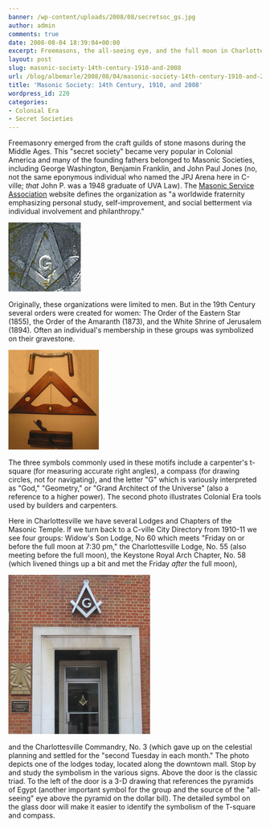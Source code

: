 ```yaml
---
banner: /wp-content/uploads/2008/08/secretsoc_gs.jpg
author: admin
comments: true
date: 2008-08-04 18:39:04+00:00
excerpt: Freemasons, the all-seeing eye, and the full moon in Charlottesville.
layout: post
slug: masonic-society-14th-century-1910-and-2008
url: /blog/albemarle/2008/08/04/masonic-society-14th-century-1910-and-2008/
title: 'Masonic Society: 14th Century, 1910, and 2008'
wordpress_id: 220
categories:
- Colonial Era
- Secret Societies
---
```


Freemasonry emerged from the craft guilds of stone masons during the Middle Ages. This "secret society" became very popular in Colonial America and many of the founding fathers belonged to Masonic Societies, including George Washington, Benjamin Franklin, and John Paul Jones (no, not the same eponymous individual who named the JPJ Arena here in C-ville; _that_ John P. was a 1948 graduate of UVA Law). The [Masonic Service Association](http://www.msana.com/historyfm.asp) website defines the organization as "a worldwide fraternity emphasizing       personal study, self-improvement, and social betterment via individual involvement       and philanthropy." 

![secretsoc_gs.jpg](/wp-content/uploads/2008/08/secretsoc_gs.jpg)

Originally, these organizations were limited to men. But in the 19th Century several orders were created for women: The Order of the Eastern Star (1855), the Order of the Amaranth (1873), and the White Shrine of Jerusalem (1894). Often an individual's membership in these groups was symbolized on their gravestone. 

![secretsoc_tools.jpg](/wp-content/uploads/2008/08/secretsoc_tools.jpg)

The three symbols commonly used in these motifs include a carpenter's t-square (for measuring accurate right angles), a compass (for drawing circles, not for navigating), and the letter "G" which is variously interpreted as "God," "Geometry," or  "Grand Architect of the Universe" (also a reference to a higher power). The second photo illustrates Colonial Era tools used by builders and carpenters.

Here in Charlottesville we have several Lodges and Chapters of the Masonic Temple. If we turn back to a C-ville City Directory from 1910-11 we see four groups: Widow's Son Lodge, No 60 which meets "Friday on or before the full moon at 7:30 pm,"  the Charlottesville Lodge, No. 55 (also meeting before the full moon), the Keystone Royal Arch Chapter, No. 58 (which livened things up a bit and met the Friday _after_ the full moon), 

![secretsoc_masons.jpg](/wp-content/uploads/2008/08/secretsoc_masons.jpg)

and the Charlottesville Commandry, No. 3 (which gave up on the celestial planning and settled for the "second Tuesday in each month." The photo depicts one of the lodges today, located along the downtown mall. Stop by and study the symbolism in the various signs. Above the door is the classic triad. To the left of the door is a 3-D drawing that references the pyramids of Egypt (another important symbol for the group and the source of the "all-seeing" eye above the pyramid on the dollar bill). The detailed symbol on the glass door will make it easier to identify the symbolism of the T-square and compass.

